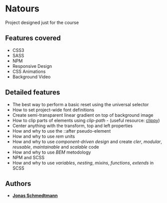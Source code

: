 # Natours

Project designed just for the course

## Features covered

* CSS3
* SASS
* NPM
* Responsive Design
* CSS Animations
* Background Video

## Detailed features

* The best way to perform a basic reset using the universal selector
* How to set project-wide font definitions
* Create semi-transparent linear gradient on top of background image
* How to clip parts of elements using *clip-path* - (useful resource: [clippy](https://bennettfeely.com/clippy/))
* Center anything with the transform, top and left properties
* How and why to use the ::after pseudo-element
* How and why to use *rem* units
* How and why to use *component-driven design* and create *cler*, *modular*, *reusable*, *maintainable* and *scalable* code
* How and why to use *BEM* metodology
* NPM and SCSS
* How and why to use *variables*, *nesting*, *mixins*, *functions*, *extends* in SCSS

## Authors

* **[Jonas Schmedtmann](https://github.com/jonasschmedtmann)**
